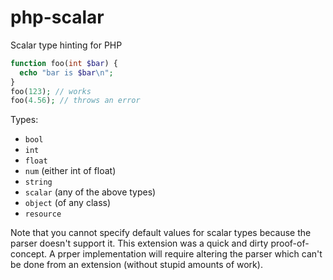 php-scalar
==========

Scalar type hinting for PHP

```php
function foo(int $bar) {
  echo "bar is $bar\n";
}
foo(123); // works
foo(4.56); // throws an error
```

Types:
  * `bool`
  * `int`
  * `float`
  * `num` (either int of float)
  * `string`
  * `scalar` (any of the above types)
  * `object` (of any class)
  * `resource`

Note that you cannot specify default values for scalar types because the parser doesn't support it.
This extension was a quick and dirty proof-of-concept.  A prper implementation will require altering
the parser which can't be done from an extension (without stupid amounts of work).


